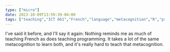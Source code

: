 ```yaml
---
type: ["micro"]
date: 2023-10-09T13:59:39-04:00
tags: ["teaching","ICT 661","French","language","metacognition","R","programming"]
---
```

I've said it before, and I'll say it again: Nothing reminds me as much of teaching French as does teaching programming. It takes a lot of the same metacognition to learn both, and it's really hard to teach that metacognition.
